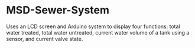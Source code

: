 # MSD-Sewer-System
Uses an LCD screen and Arduino system to display four functions: total water treated, total water untreated, current water volume of a tank using a sensor, and current valve state.
